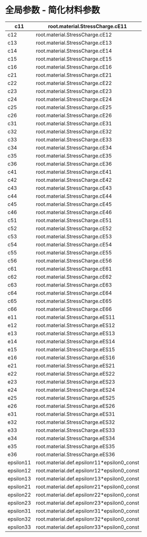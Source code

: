 # 全局参数 - 简化材料参数

| c11 | root.material.StressCharge.cE11 |
| --- | --- |
| c12 | root.material.StressCharge.cE12 |
| c13 | root.material.StressCharge.cE13 |
| c14 | root.material.StressCharge.cE14 |
| c15 | root.material.StressCharge.cE15 |
| c16 | root.material.StressCharge.cE16 |
| c21 | root.material.StressCharge.cE21 |
| c22 | root.material.StressCharge.cE22 |
| c23 | root.material.StressCharge.cE23 |
| c24 | root.material.StressCharge.cE24 |
| c25 | root.material.StressCharge.cE25 |
| c26 | root.material.StressCharge.cE26 |
| c31 | root.material.StressCharge.cE31 |
| c32 | root.material.StressCharge.cE32 |
| c33 | root.material.StressCharge.cE33 |
| c34 | root.material.StressCharge.cE34 |
| c35 | root.material.StressCharge.cE35 |
| c36 | root.material.StressCharge.cE36 |
| c41 | root.material.StressCharge.cE41 |
| c42 | root.material.StressCharge.cE42 |
| c43 | root.material.StressCharge.cE43 |
| c44 | root.material.StressCharge.cE44 |
| c45 | root.material.StressCharge.cE45 |
| c46 | root.material.StressCharge.cE46 |
| c51 | root.material.StressCharge.cE51 |
| c52 | root.material.StressCharge.cE52 |
| c53 | root.material.StressCharge.cE53 |
| c54 | root.material.StressCharge.cE54 |
| c55 | root.material.StressCharge.cE55 |
| c56 | root.material.StressCharge.cE56 |
| c61 | root.material.StressCharge.cE61 |
| c62 | root.material.StressCharge.cE62 |
| c63 | root.material.StressCharge.cE63 |
| c64 | root.material.StressCharge.cE64 |
| c65 | root.material.StressCharge.cE65 |
| c66 | root.material.StressCharge.cE66 |
| e11 | root.material.StressCharge.eES11 |
| e12 | root.material.StressCharge.eES12 |
| e13 | root.material.StressCharge.eES13 |
| e14 | root.material.StressCharge.eES14 |
| e15 | root.material.StressCharge.eES15 |
| e16 | root.material.StressCharge.eES16 |
| e21 | root.material.StressCharge.eES21 |
| e22 | root.material.StressCharge.eES22 |
| e23 | root.material.StressCharge.eES23 |
| e24 | root.material.StressCharge.eES24 |
| e25 | root.material.StressCharge.eES25 |
| e26 | root.material.StressCharge.eES26 |
| e31 | root.material.StressCharge.eES31 |
| e32 | root.material.StressCharge.eES32 |
| e33 | root.material.StressCharge.eES33 |
| e34 | root.material.StressCharge.eES34 |
| e35 | root.material.StressCharge.eES35 |
| e36 | root.material.StressCharge.eES36 |
| epsilon11 | root.material.def.epsilonr11*epsilon0_const |
| epsilon12 | root.material.def.epsilonr12*epsilon0_const |
| epsilon13 | root.material.def.epsilonr13*epsilon0_const |
| epsilon21 | root.material.def.epsilonr21*epsilon0_const |
| epsilon22 | root.material.def.epsilonr22*epsilon0_const |
| epsilon23 | root.material.def.epsilonr23*epsilon0_const |
| epsilon31 | root.material.def.epsilonr31*epsilon0_const |
| epsilon32 | root.material.def.epsilonr32*epsilon0_const |
| epsilon33 | root.material.def.epsilonr33*epsilon0_const |